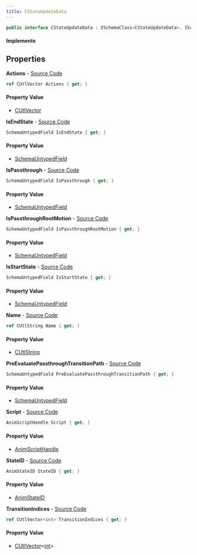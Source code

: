 ```yaml
---
title: CStateUpdateData
---
```


```csharp
public interface CStateUpdateData : ISchemaClass<CStateUpdateData>, ISchemaField, ISchemaClass, INativeHandle
```

#### Implements

## Properties

**Actions** - [Source Code](https://github.com/swiftly-solution/swiftlys2/blob/master/managed/src/SwiftlyS2.Generated/Schemas/Interfaces/CStateUpdateData.cs#L23)

```csharp
ref CUtlVector Actions { get; }
```

#### Property Value

- [CUtlVector](/docs/api/shared/natives/cutlvector)

**IsEndState** - [Source Code](https://github.com/swiftly-solution/swiftlys2/blob/master/managed/src/SwiftlyS2.Generated/Schemas/Interfaces/CStateUpdateData.cs#L31)

```csharp
SchemaUntypedField IsEndState { get; }
```

#### Property Value

- [SchemaUntypedField](/docs/api/shared/schemas/schemauntypedfield)

**IsPassthrough** - [Source Code](https://github.com/swiftly-solution/swiftlys2/blob/master/managed/src/SwiftlyS2.Generated/Schemas/Interfaces/CStateUpdateData.cs#L34)

```csharp
SchemaUntypedField IsPassthrough { get; }
```

#### Property Value

- [SchemaUntypedField](/docs/api/shared/schemas/schemauntypedfield)

**IsPassthroughRootMotion** - [Source Code](https://github.com/swiftly-solution/swiftlys2/blob/master/managed/src/SwiftlyS2.Generated/Schemas/Interfaces/CStateUpdateData.cs#L37)

```csharp
SchemaUntypedField IsPassthroughRootMotion { get; }
```

#### Property Value

- [SchemaUntypedField](/docs/api/shared/schemas/schemauntypedfield)

**IsStartState** - [Source Code](https://github.com/swiftly-solution/swiftlys2/blob/master/managed/src/SwiftlyS2.Generated/Schemas/Interfaces/CStateUpdateData.cs#L28)

```csharp
SchemaUntypedField IsStartState { get; }
```

#### Property Value

- [SchemaUntypedField](/docs/api/shared/schemas/schemauntypedfield)

**Name** - [Source Code](https://github.com/swiftly-solution/swiftlys2/blob/master/managed/src/SwiftlyS2.Generated/Schemas/Interfaces/CStateUpdateData.cs#L16)

```csharp
ref CUtlString Name { get; }
```

#### Property Value

- [CUtlString](/docs/api/shared/natives/cutlstring)

**PreEvaluatePassthroughTransitionPath** - [Source Code](https://github.com/swiftly-solution/swiftlys2/blob/master/managed/src/SwiftlyS2.Generated/Schemas/Interfaces/CStateUpdateData.cs#L40)

```csharp
SchemaUntypedField PreEvaluatePassthroughTransitionPath { get; }
```

#### Property Value

- [SchemaUntypedField](/docs/api/shared/schemas/schemauntypedfield)

**Script** - [Source Code](https://github.com/swiftly-solution/swiftlys2/blob/master/managed/src/SwiftlyS2.Generated/Schemas/Interfaces/CStateUpdateData.cs#L18)

```csharp
AnimScriptHandle Script { get; }
```

#### Property Value

- [AnimScriptHandle](/docs/api/shared/schemadefinitions/animscripthandle)

**StateID** - [Source Code](https://github.com/swiftly-solution/swiftlys2/blob/master/managed/src/SwiftlyS2.Generated/Schemas/Interfaces/CStateUpdateData.cs#L25)

```csharp
AnimStateID StateID { get; }
```

#### Property Value

- [AnimStateID](/docs/api/shared/schemadefinitions/animstateid)

**TransitionIndices** - [Source Code](https://github.com/swiftly-solution/swiftlys2/blob/master/managed/src/SwiftlyS2.Generated/Schemas/Interfaces/CStateUpdateData.cs#L20)

```csharp
ref CUtlVector<int> TransitionIndices { get; }
```

#### Property Value

- [CUtlVector](/docs/api/shared/natives/cutlvector-1)<[int](https://learn.microsoft.com/dotnet/api/system.int32)>

